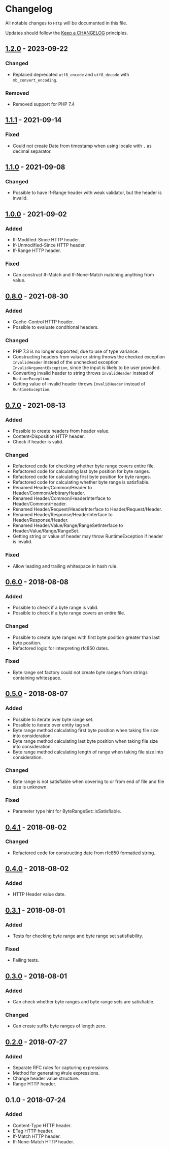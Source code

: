 # Changelog

All notable changes to `Http` will be documented in this file.

Updates should follow the [Keep a CHANGELOG](http://keepachangelog.com/) principles.

## [1.2.0](https://github.com/Stadly/Http/compare/v1.1.1...v1.2.0) - 2023-09-22

### Changed
- Replaced deprecated `utf8_encode` and `utf8_decode` with `mb_convert_encoding`.

### Removed
- Removed support for PHP 7.4

## [1.1.1](https://github.com/Stadly/Http/compare/v1.1.0...v1.1.1) - 2021-09-14

### Fixed
- Could not create Date from timestamp when using locale with `,` as decimal separator.

## [1.1.0](https://github.com/Stadly/Http/compare/v1.0.0...v1.1.0) - 2021-09-08

### Changed
- Possible to have If-Range header with weak validator, but the header is invalid.

## [1.0.0](https://github.com/Stadly/Http/compare/v0.8.0...v1.0.0) - 2021-09-02

### Added
- If-Modified-Since HTTP header.
- If-Unmodified-Since HTTP header.
- If-Range HTTP header.

### Fixed
- Can construct If-Match and If-None-Match matching anything from value.

## [0.8.0](https://github.com/Stadly/Http/compare/v0.7.0...v0.8.0) - 2021-08-30

### Added
- Cache-Control HTTP header.
- Possible to evaluate conditional headers.

### Changed
- PHP 7.3 is no longer supported, due to use of type variance.
- Constructing headers from value or string throws the checked exception `InvalidHeader` instead of the unchecked exception `InvalidArgumentException`, since the input is likely to be user provided.
- Converting invalid header to string throws `InvalidHeader` instead of `RuntimeException`.
- Getting value of invalid header throws `InvalidHeader` instead of `RuntimeException`.

## [0.7.0](https://github.com/Stadly/Http/compare/v0.6.0...v0.7.0) - 2021-08-13

### Added
- Possible to create headers from header value.
- Content-Disposition HTTP header.
- Check if header is valid.

### Changed
- Refactored code for checking whether byte range covers entire file.
- Refactored code for calculating last byte position for byte ranges.
- Refactored code for calculating first byte position for byte ranges.
- Refactored code for calculating whether byte range is satisfiable.
- Renamed Header/Common/Header to Header/Common/ArbitraryHeader.
- Renamed Header/Common/HeaderInterface to Header/Common/Header.
- Renamed Header/Request/HeaderInterface to Header/Request/Header.
- Renamed Header/Response/HeaderInterface to Header/Response/Header.
- Renamed Header/Value/Range/RangeSetInterface to Header/Value/Range/RangeSet.
- Getting string or value of header may throw RuntimeException if header is invalid.

### Fixed
- Allow leading and trailing whitespace in hash rule.

## [0.6.0](https://github.com/Stadly/Http/compare/v0.5.0...v0.6.0) - 2018-08-08

### Added
- Possible to check if a byte range is valid.
- Possible to check if a byte range covers an entire file.

### Changed
- Possible to create byte ranges with first byte position greater than last byte position.
- Refactored logic for interpreting rfc850 dates.

### Fixed
- Byte range set factory could not create byte ranges from strings containing whitespace.

## [0.5.0](https://github.com/Stadly/Http/compare/v0.4.1...v0.5.0) - 2018-08-07

### Added
- Possible to iterate over byte range set.
- Possible to iterate over entity tag set.
- Byte range method calculating first byte position when taking file size into consideration.
- Byte range method calculating last byte position when taking file size into consideration.
- Byte range method calculating length of range when taking file size into consideration.

### Changed
- Byte range is not satisfiable when covering to or from end of file and file size is unknown.

### Fixed
- Parameter type hint for ByteRangeSet::isSatisfiable.

## [0.4.1](https://github.com/Stadly/Http/compare/v0.4.0...v0.4.1) - 2018-08-02

### Changed
- Refactored code for constructing date from rfc850 formatted string.

## [0.4.0](https://github.com/Stadly/Http/compare/v0.3.1...v0.4.0) - 2018-08-02

### Added
- HTTP Header value date.

## [0.3.1](https://github.com/Stadly/Http/compare/v0.3.0...v0.3.1) - 2018-08-01

### Added
- Tests for checking byte range and byte range set satisfiability.

### Fixed
- Failing tests.

## [0.3.0](https://github.com/Stadly/Http/compare/v0.2.0...v0.3.0) - 2018-08-01

### Added
- Can check whether byte ranges and byte range sets are satisfiable.

### Changed
- Can create suffix byte ranges of length zero.

## [0.2.0](https://github.com/Stadly/Http/compare/v0.1.0...v0.2.0) - 2018-07-27

### Added
- Separate RFC rules for capturing expressions.
- Method for generating #rule expressions.
- Change header value structure.
- Range HTTP header.

## 0.1.0 - 2018-07-24

### Added
- Content-Type HTTP header.
- ETag HTTP header.
- If-Match HTTP header.
- If-None-Match HTTP header.
